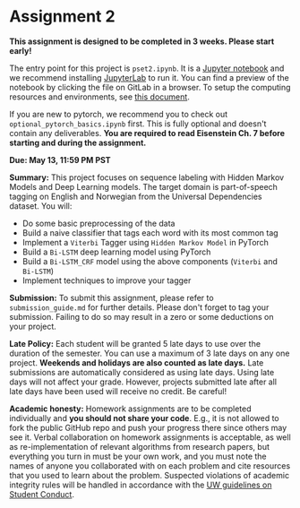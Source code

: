 # Assignment 2

**This assignment is designed to be completed in 3 weeks. Please start early!**

The entry point for this project is `pset2.ipynb`. It is a [Jupyter notebook](https://jupyter.org/) and we recommend installing [JupyterLab](https://jupyter.org/install.html) to run it. You can find a preview of the notebook by clicking the file on GitLab in a browser. To setup the computing resources and environments, see [this document](https://docs.google.com/document/d/1iuG6dNRAuhOU7K2ZeLNzIaV1w2InvMGq6VazBzZKFu4/edit?usp=sharing).

If you are new to pytorch, we recommend you to check out `optional_pytorch_basics.ipynb` first. This is fully optional and doesn't contain any deliverables. **You are required to read Eisenstein Ch. 7 before starting and during the assignment.**

**Due: May 13, 11:59 PM PST**

**Summary:** This project focuses on sequence labeling with Hidden Markov Models and Deep Learning models. The target domain is part-of-speech tagging on English and Norwegian from the Universal Dependencies dataset. You will:

- Do some basic preprocessing of the data
- Build a naive classifier that tags each word with its most common tag
- Implement a `Viterbi` Tagger using `Hidden Markov Model` in PyTorch
- Build a `Bi-LSTM` deep learning model using PyTorch
- Build a `Bi-LSTM_CRF` model using the above components (`Viterbi` and `Bi-LSTM`) 
- Implement techniques to improve your tagger

**Submission:** To submit this assignment, please refer to `submission_guide.md` for further details. Please don't forget to tag your submission. Failing to do so may result in a zero or some deductions on your project.

**Late Policy:** Each student will be granted 5 late days to use over the duration of the semester. You can use a maximum of 3 late days on any one project. **Weekends and holidays are also counted as late days.** Late submissions are automatically considered as using late days. Using late days will not affect your grade. However, projects submitted late after all late days have been used will receive no credit. Be careful!

**Academic honesty:** Homework assignments are to be completed individually and **you should not share your code**. E.g., it is not allowed to fork the public GitHub repo and push your progress there since others may see it. Verbal collaboration on homework assignments is acceptable, as well as re-implementation of relevant algorithms from research papers, but everything you turn in must be your own work, and you must note the names of anyone you collaborated with on each problem and cite resources that you used to learn about the problem. Suspected violations of academic integrity rules will be handled in accordance with the [UW guidelines on Student Conduct](https://www.washington.edu/cssc/for-students/overview-of-the-student-conduct-process/).
